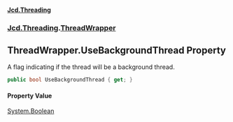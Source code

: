 #### [Jcd.Threading](index.md 'index')
### [Jcd.Threading](Jcd.Threading.md 'Jcd.Threading').[ThreadWrapper](ThreadWrapper.md 'Jcd.Threading.ThreadWrapper')

## ThreadWrapper.UseBackgroundThread Property

A flag indicating if the thread will be a background thread.

```csharp
public bool UseBackgroundThread { get; }
```

#### Property Value
[System.Boolean](https://docs.microsoft.com/en-us/dotnet/api/System.Boolean 'System.Boolean')